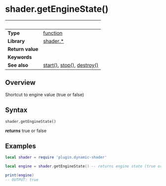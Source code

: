 # shader.getEngineState()

|                      | &nbsp; 
| -------------------- | ---------------------------------------------------------------
| __Type__             | [function](http://docs.coronalabs.com/api/type/Function.html)
| __Library__          | [shader.*](README.md)
| __Return value__     | 
| __Keywords__         | 
| __See also__         | [start()](start.markdown), [stop()](stop.markdown), [destroy()](destroy.markdown)


## Overview

Shortcut to engine value (true or false)

## Syntax

	shader.getEngineState()
  __*returns*__ true or false
## Examples

``````lua
local shader = require 'plugin.dynamic-shader'

local engine = shader.getEngineState() -- returns engine state (true or false)

print(engine)
-- OUTPUT: true


``````
